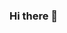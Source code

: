 ### Hi there 👋

<p align="center">
  <img src="https://capsule-render.vercel.app/api?type=slice&text=Hello Everyone🕹️/>
</p>


            
